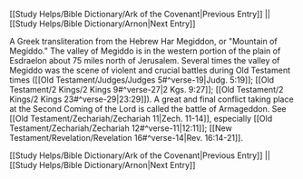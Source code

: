 [[Study Helps/Bible Dictionary/Ark of the Covenant|Previous Entry]]  ||  [[Study Helps/Bible Dictionary/Arnon|Next Entry]]

 A Greek transliteration from the Hebrew Har Megiddon, or "Mountain of Megiddo." The valley of Megiddo is in the western portion of the plain of Esdraelon about 75 miles north of Jerusalem. Several times the valley of Megiddo was the scene of violent and crucial battles during Old Testament times ([[Old Testament/Judges/Judges 5#^verse-19|Judg. 5:19]]; [[Old Testament/2 Kings/2 Kings 9#^verse-27|2 Kgs. 9:27]]; [[Old Testament/2 Kings/2 Kings 23#^verse-29|23:29]]). A great and final conflict taking place at the Second Coming of the Lord is called the battle of Armageddon. See [[Old Testament/Zechariah/Zechariah 11|Zech. 11-14]], especially [[Old Testament/Zechariah/Zechariah 12#^verse-11|12:11]]; [[New Testament/Revelation/Revelation 16#^verse-14|Rev. 16:14-21]].

[[Study Helps/Bible Dictionary/Ark of the Covenant|Previous Entry]]  ||  [[Study Helps/Bible Dictionary/Arnon|Next Entry]]